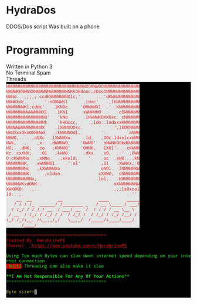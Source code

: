 # HydraDos
DDOS/Dos script Was built on a phone 
# Programming
Written in Python 3<br />
No Terminal Spam<br />
Threads
![Hydra Terminal](https://github.com/HerobrinePE/HydraDos/blob/main/20201028_090827.jpg)

